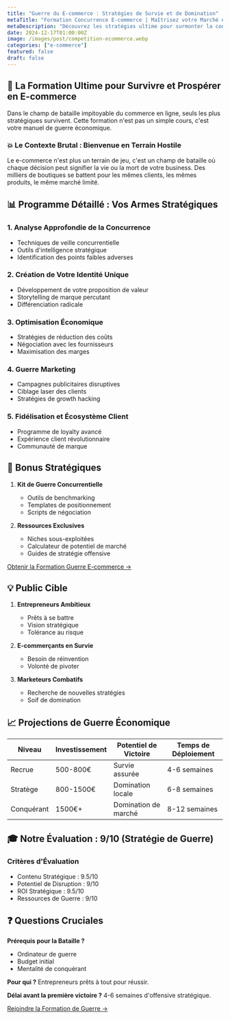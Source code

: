 ```yaml
---
title: "Guerre du E-commerce : Stratégies de Survie et de Domination"
metaTitle: "Formation Concurrence E-commerce | Maîtrisez votre Marché en 2024"
metaDescription: "Découvrez les stratégies ultime pour surmonter la concurrence, vous différencier et dominer votre niche e-commerce dans un marché impitoyable."
date: 2024-12-17T01:00:00Z
image: /images/post/competition-ecommerce.webp
categories: ["e-commerce"]
featured: false
draft: false
---
```


## 🚀 La Formation Ultime pour Survivre et Prospérer en E-commerce

Dans le champ de bataille impitoyable du commerce en ligne, seuls les plus stratégiques survivent. Cette formation n'est pas un simple cours, c'est votre manuel de guerre économique.

### 💥 Le Contexte Brutal : Bienvenue en Terrain Hostile

Le e-commerce n'est plus un terrain de jeu, c'est un champ de bataille où chaque décision peut signifier la vie ou la mort de votre business. Des milliers de boutiques se battent pour les mêmes clients, les mêmes produits, le même marché limité.

## 📊 Programme Détaillé : Vos Armes Stratégiques

### 1. **Analyse Approfondie de la Concurrence**
- Techniques de veille concurrentielle
- Outils d'intelligence stratégique
- Identification des points faibles adverses

### 2. **Création de Votre Identité Unique**
- Développement de votre proposition de valeur
- Storytelling de marque percutant
- Différenciation radicale

### 3. **Optimisation Économique**
- Stratégies de réduction des coûts
- Négociation avec les fournisseurs
- Maximisation des marges

### 4. **Guerre Marketing**
- Campagnes publicitaires disruptives
- Ciblage laser des clients
- Stratégies de growth hacking

### 5. **Fidélisation et Écosystème Client**
- Programme de loyalty avancé
- Expérience client révolutionnaire
- Communauté de marque

## 💎 Bonus Stratégiques

1. **Kit de Guerre Concurrentielle**
   - Outils de benchmarking
   - Templates de positionnement
   - Scripts de négociation

2. **Ressources Exclusives**
   - Niches sous-exploitées
   - Calculateur de potentiel de marché
   - Guides de stratégie offensive

[Obtenir la Formation Guerre E-commerce ->](https://www.bonzai.pro/world_up/shop/Gm07_1959/faire-face-a-la-concurrence-en-e-commerce?p=premium&bp=t_6v2m_2957)

## 💡 Public Cible

1. **Entrepreneurs Ambitieux**
   - Prêts à se battre
   - Vision stratégique
   - Tolérance au risque

2. **E-commerçants en Survie**
   - Besoin de réinvention
   - Volonté de pivoter

3. **Marketeurs Combatifs**
   - Recherche de nouvelles stratégies
   - Soif de domination

## 📈 Projections de Guerre Économique

| Niveau | Investissement | Potentiel de Victoire | Temps de Déploiement |
|--------|---------------|----------------------|---------------------|
| Recrue | 500-800€ | Survie assurée | 4-6 semaines |
| Stratège | 800-1500€ | Domination locale | 6-8 semaines |
| Conquérant | 1500€+ | Domination de marché | 8-12 semaines |

## 🎓 Notre Évaluation : 9/10 (Stratégie de Guerre)

### Critères d'Évaluation
- Contenu Stratégique : 9.5/10
- Potentiel de Disruption : 9/10
- ROI Stratégique : 9.5/10
- Ressources de Guerre : 9/10

## ❓ Questions Cruciales

**Prérequis pour la Bataille ?**
- Ordinateur de guerre
- Budget initial
- Mentalité de conquérant

**Pour qui ?**
Entrepreneurs prêts à tout pour réussir.

**Délai avant la première victoire ?**
4-6 semaines d'offensive stratégique.

[Rejoindre la Formation de Guerre ->](https://www.bonzai.pro/world_up/shop/Gm07_1959/faire-face-a-la-concurrence-en-e-commerce?p=premium&bp=t_6v2m_2957)